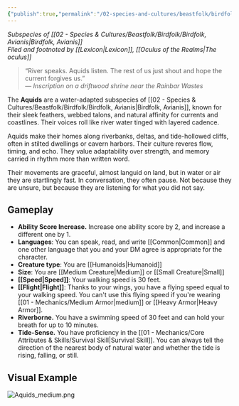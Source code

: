 ```yaml
---
{"publish":true,"permalink":"/02-species-and-cultures/beastfolk/birdfolk/aquids/"}
---
```


_Subspecies of [[02 - Species & Cultures/Beastfolk/Birdfolk/Birdfolk, Avianis\|Birdfolk, Avianis]]_  
_Filed and footnoted by [[Lexicon\|Lexicon]], [[Oculus of the Realms\|The oculus]]_

> “River speaks. Aquids listen. The rest of us just shout and hope the current forgives us.”  
> — _Inscription on a driftwood shrine near the Rainbar Wastes_

The **Aquids** are a water-adapted subspecies of [[02 - Species & Cultures/Beastfolk/Birdfolk/Birdfolk, Avianis\|Birdfolk, Avianis]], known for their sleek feathers, webbed talons, and natural affinity for currents and coastlines. Their voices roll like river water tinged with layered cadence.

Aquids make their homes along riverbanks, deltas, and tide-hollowed cliffs, often in stilted dwellings or cavern harbors. Their culture reveres flow, timing, and echo. They value adaptability over strength, and memory carried in rhythm more than written word.

Their movements are graceful, almost languid on land, but in water or air they are startlingly fast. In conversation, they often pause. Not because they are unsure, but because they are listening for what you did not say.

## Gameplay
- **Ability Score Increase.** Increase one ability score by 2, and increase a different one by 1.
- **Languages**: You can speak, read, and write [[Common\|Common]] and one other language that you and your DM agree is appropriate for the character.
- **Creature type**: You are [[Humanoids\|Humanoid]]
- **Size**: You are [[Medium Creature\|Medium]] or [[Small Creature\|Small]]
- **[[Speed\|Speed]]**: Your walking speed is 30 feet.
- **[[Flight\|Flight]]**: Thanks to your wings, you have a flying speed equal to your walking speed. You can't use this flying speed if you're wearing [[01 - Mechanics/Medium Armor\|medium]] or [[Heavy Armor\|Heavy Armor]].
- **Riverborne.** You have a swimming speed of 30 feet and can hold your breath for up to 10 minutes.
- **Tide-Sense.** You have proficiency in the [[01 - Mechanics/Core Attributes & Skills/Survival Skill\|Survival Skill]]. You can always tell the direction of the nearest body of natural water and whether the tide is rising, falling, or still.

## Visual Example
![Aquids_medium.png](/img/user/02%20-%20Species%20&%20Cultures/Beastfolk/Birdfolk/Aquids_medium.png)